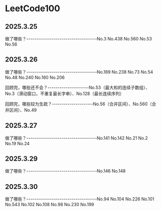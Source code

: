 # LeetCode100 

## 2025.3.25 

做了哪些？------------------------------------No.3	No.438	No.560	No.53	No.56



## 2025.3.26 

做了哪些？------------------------------------No.189	No.238	No.73	No.54	No.48	No.240	No.160	No.206

回顾完，哪些还不会？---------------------No.53（最大和的连续子数组）、No.3（滑动窗口，不重复最长字串）、No.128（最长连续序列）

回顾完，哪些较为生疏？---------------------No.56（合并区间）、No.560（合并区间）、No.49



## 2025.3.27 

做了哪些？------------------------------------No.141	No.142	No.21	No.2	No.19	No.24		



## 2025.3.29 

做了哪些？------------------------------------No.146	No.148		



## 2025.3.30 

做了哪些？------------------------------------No.94	No.104	No.226	No.101	No.543	No.102	No.108	No.98								No.230	No.199	

